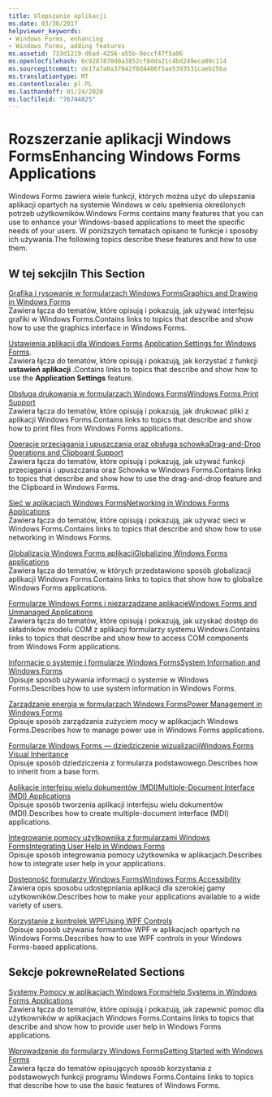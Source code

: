 ```yaml
---
title: Ulepszanie aplikacji
ms.date: 03/30/2017
helpviewer_keywords:
- Windows Forms, enhancing
- Windows Forms, adding features
ms.assetid: 733d1219-d6ad-4256-a55b-9eccf47f5a06
ms.openlocfilehash: 6c9287870d0a3852cf8dda21c4bd249eca09c114
ms.sourcegitcommit: de17a7a0a37042f0d4406f5ae5393531caeb25ba
ms.translationtype: MT
ms.contentlocale: pl-PL
ms.lasthandoff: 01/24/2020
ms.locfileid: "76744825"
---
```

# <a name="enhancing-windows-forms-applications"></a><span data-ttu-id="5bc57-102">Rozszerzanie aplikacji Windows Forms</span><span class="sxs-lookup"><span data-stu-id="5bc57-102">Enhancing Windows Forms Applications</span></span>
<span data-ttu-id="5bc57-103">Windows Forms zawiera wiele funkcji, których można użyć do ulepszania aplikacji opartych na systemie Windows w celu spełnienia określonych potrzeb użytkowników.</span><span class="sxs-lookup"><span data-stu-id="5bc57-103">Windows Forms contains many features that you can use to enhance your Windows-based applications to meet the specific needs of your users.</span></span> <span data-ttu-id="5bc57-104">W poniższych tematach opisano te funkcje i sposoby ich używania.</span><span class="sxs-lookup"><span data-stu-id="5bc57-104">The following topics describe these features and how to use them.</span></span>  
  
## <a name="in-this-section"></a><span data-ttu-id="5bc57-105">W tej sekcji</span><span class="sxs-lookup"><span data-stu-id="5bc57-105">In This Section</span></span>  
 [<span data-ttu-id="5bc57-106">Grafika i rysowanie w formularzach Windows Forms</span><span class="sxs-lookup"><span data-stu-id="5bc57-106">Graphics and Drawing in Windows Forms</span></span>](graphics-and-drawing-in-windows-forms.md)  
 <span data-ttu-id="5bc57-107">Zawiera łącza do tematów, które opisują i pokazują, jak używać interfejsu grafiki w Windows Forms.</span><span class="sxs-lookup"><span data-stu-id="5bc57-107">Contains links to topics that describe and show how to use the graphics interface in Windows Forms.</span></span>  
  
 <span data-ttu-id="5bc57-108">[Ustawienia aplikacji dla Windows Forms](application-settings-for-windows-forms.md).</span><span class="sxs-lookup"><span data-stu-id="5bc57-108">[Application Settings for Windows Forms](application-settings-for-windows-forms.md).</span></span>  
 <span data-ttu-id="5bc57-109">Zawiera łącza do tematów, które opisują i pokazują, jak korzystać z funkcji **ustawień aplikacji** .</span><span class="sxs-lookup"><span data-stu-id="5bc57-109">Contains links to topics that describe and show how to use the **Application Settings** feature.</span></span>  
  
 [<span data-ttu-id="5bc57-110">Obsługa drukowania w formularzach Windows Forms</span><span class="sxs-lookup"><span data-stu-id="5bc57-110">Windows Forms Print Support</span></span>](windows-forms-print-support.md)  
 <span data-ttu-id="5bc57-111">Zawiera łącza do tematów, które opisują i pokazują, jak drukować pliki z aplikacji Windows Forms.</span><span class="sxs-lookup"><span data-stu-id="5bc57-111">Contains links to topics that describe and show how to print files from Windows Forms applications.</span></span>  
  
 [<span data-ttu-id="5bc57-112">Operacje przeciągania i upuszczania oraz obsługa schowka</span><span class="sxs-lookup"><span data-stu-id="5bc57-112">Drag-and-Drop Operations and Clipboard Support</span></span>](drag-and-drop-operations-and-clipboard-support.md)  
 <span data-ttu-id="5bc57-113">Zawiera łącza do tematów, które opisują i pokazują, jak używać funkcji przeciągania i upuszczania oraz Schowka w Windows Forms.</span><span class="sxs-lookup"><span data-stu-id="5bc57-113">Contains links to topics that describe and show how to use the drag-and-drop feature and the Clipboard in Windows Forms.</span></span>  
  
 [<span data-ttu-id="5bc57-114">Sieć w aplikacjach Windows Forms</span><span class="sxs-lookup"><span data-stu-id="5bc57-114">Networking in Windows Forms Applications</span></span>](networking-in-windows-forms-applications.md)  
 <span data-ttu-id="5bc57-115">Zawiera łącza do tematów, które opisują i pokazują, jak używać sieci w Windows Forms.</span><span class="sxs-lookup"><span data-stu-id="5bc57-115">Contains links to topics that describe and show how to use networking in Windows Forms.</span></span>  
  
 [<span data-ttu-id="5bc57-116">Globalizacja Windows Forms aplikacji</span><span class="sxs-lookup"><span data-stu-id="5bc57-116">Globalizing Windows Forms applications</span></span>](globalizing-windows-forms.md)  
 <span data-ttu-id="5bc57-117">Zawiera łącza do tematów, w których przedstawiono sposób globalizacji aplikacji Windows Forms.</span><span class="sxs-lookup"><span data-stu-id="5bc57-117">Contains links to topics that show how to globalize Windows Forms applications.</span></span>  
  
 [<span data-ttu-id="5bc57-118">Formularze Windows Forms i niezarządzane aplikacje</span><span class="sxs-lookup"><span data-stu-id="5bc57-118">Windows Forms and Unmanaged Applications</span></span>](windows-forms-and-unmanaged-applications.md)  
 <span data-ttu-id="5bc57-119">Zawiera łącza do tematów, które opisują i pokazują, jak uzyskać dostęp do składników modelu COM z aplikacji formularzy systemu Windows.</span><span class="sxs-lookup"><span data-stu-id="5bc57-119">Contains links to topics that describe and show how to access COM components from Windows Form applications.</span></span>  
  
 [<span data-ttu-id="5bc57-120">Informacje o systemie i formularze Windows Forms</span><span class="sxs-lookup"><span data-stu-id="5bc57-120">System Information and Windows Forms</span></span>](system-information-and-windows-forms.md)  
 <span data-ttu-id="5bc57-121">Opisuje sposób używania informacji o systemie w Windows Forms.</span><span class="sxs-lookup"><span data-stu-id="5bc57-121">Describes how to use system information in Windows Forms.</span></span>  
  
 [<span data-ttu-id="5bc57-122">Zarządzanie energią w formularzach Windows Forms</span><span class="sxs-lookup"><span data-stu-id="5bc57-122">Power Management in Windows Forms</span></span>](power-management-in-windows-forms.md)  
 <span data-ttu-id="5bc57-123">Opisuje sposób zarządzania zużyciem mocy w aplikacjach Windows Forms.</span><span class="sxs-lookup"><span data-stu-id="5bc57-123">Describes how to manage power use in Windows Forms applications.</span></span>  
  
 [<span data-ttu-id="5bc57-124">Formularze Windows Forms — dziedziczenie wizualizacji</span><span class="sxs-lookup"><span data-stu-id="5bc57-124">Windows Forms Visual Inheritance</span></span>](windows-forms-visual-inheritance.md)  
 <span data-ttu-id="5bc57-125">Opisuje sposób dziedziczenia z formularza podstawowego.</span><span class="sxs-lookup"><span data-stu-id="5bc57-125">Describes how to inherit from a base form.</span></span>  
  
 [<span data-ttu-id="5bc57-126">Aplikacje interfejsu wielu dokumentów (MDI)</span><span class="sxs-lookup"><span data-stu-id="5bc57-126">Multiple-Document Interface (MDI) Applications</span></span>](multiple-document-interface-mdi-applications.md)  
 <span data-ttu-id="5bc57-127">Opisuje sposób tworzenia aplikacji interfejsu wielu dokumentów (MDI).</span><span class="sxs-lookup"><span data-stu-id="5bc57-127">Describes how to create multiple-document interface (MDI) applications.</span></span>  
  
 [<span data-ttu-id="5bc57-128">Integrowanie pomocy użytkownika z formularzami Windows Forms</span><span class="sxs-lookup"><span data-stu-id="5bc57-128">Integrating User Help in Windows Forms</span></span>](integrating-user-help-in-windows-forms.md)  
 <span data-ttu-id="5bc57-129">Opisuje sposób integrowania pomocy użytkownika w aplikacjach.</span><span class="sxs-lookup"><span data-stu-id="5bc57-129">Describes how to integrate user help in your applications.</span></span>  
  
 [<span data-ttu-id="5bc57-130">Dostępność formularzy Windows Forms</span><span class="sxs-lookup"><span data-stu-id="5bc57-130">Windows Forms Accessibility</span></span>](windows-forms-accessibility.md)  
 <span data-ttu-id="5bc57-131">Zawiera opis sposobu udostępniania aplikacji dla szerokiej gamy użytkowników.</span><span class="sxs-lookup"><span data-stu-id="5bc57-131">Describes how to make your applications available to a wide variety of users.</span></span>  
  
 [<span data-ttu-id="5bc57-132">Korzystanie z kontrolek WPF</span><span class="sxs-lookup"><span data-stu-id="5bc57-132">Using WPF Controls</span></span>](using-wpf-controls.md)  
 <span data-ttu-id="5bc57-133">Opisuje sposób używania formantów WPF w aplikacjach opartych na Windows Forms.</span><span class="sxs-lookup"><span data-stu-id="5bc57-133">Describes how to use WPF controls in your Windows Forms-based applications.</span></span>  
  
## <a name="related-sections"></a><span data-ttu-id="5bc57-134">Sekcje pokrewne</span><span class="sxs-lookup"><span data-stu-id="5bc57-134">Related Sections</span></span>  
 [<span data-ttu-id="5bc57-135">Systemy Pomocy w aplikacjach Windows Forms</span><span class="sxs-lookup"><span data-stu-id="5bc57-135">Help Systems in Windows Forms Applications</span></span>](help-systems-in-windows-forms-applications.md)  
 <span data-ttu-id="5bc57-136">Zawiera łącza do tematów, które opisują i pokazują, jak zapewnić pomoc dla użytkowników w aplikacjach Windows Forms.</span><span class="sxs-lookup"><span data-stu-id="5bc57-136">Contains links to topics that describe and show how to provide user help in Windows Forms applications.</span></span>  
  
 [<span data-ttu-id="5bc57-137">Wprowadzenie do formularzy Windows Forms</span><span class="sxs-lookup"><span data-stu-id="5bc57-137">Getting Started with Windows Forms</span></span>](../getting-started-with-windows-forms.md)  
 <span data-ttu-id="5bc57-138">Zawiera łącza do tematów opisujących sposób korzystania z podstawowych funkcji programu Windows Forms.</span><span class="sxs-lookup"><span data-stu-id="5bc57-138">Contains links to topics that describe how to use the basic features of Windows Forms.</span></span>
